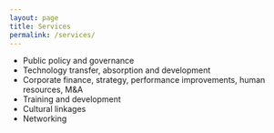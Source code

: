 ```yaml
---
layout: page
title: Services
permalink: /services/
---
```

* Public policy and governance
* Technology transfer, absorption and development
* Corporate finance, strategy, performance improvements, human resources, M&A 
* Training and development
* Cultural linkages
* Networking